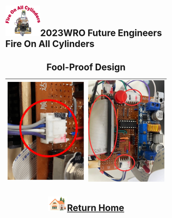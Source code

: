 ![LOGO](../../other/img/logo.png)2023WRO Future Engineers Fire On All Cylinders  
====
# <div align="center">Fool-Proof Design</div>
| <img src="./img/anit_daze.png" alt="Image">  | <img src="./img/anit_daze_2.jpg" alt="Image">|
|:----|:----:|

# <div align="center">![HOME](../../other/img/Home.png)[Return Home](../../)</div>  

